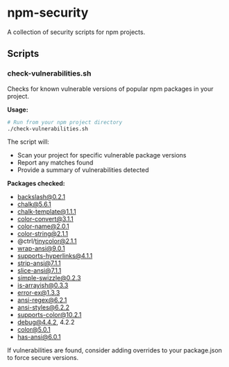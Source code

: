 # npm-security

A collection of security scripts for npm projects.

## Scripts

### check-vulnerabilities.sh

Checks for known vulnerable versions of popular npm packages in your project.

**Usage:**
```bash
# Run from your npm project directory
./check-vulnerabilities.sh
```

The script will:
- Scan your project for specific vulnerable package versions
- Report any matches found
- Provide a summary of vulnerabilities detected

**Packages checked:**
- backslash@0.2.1
- chalk@5.6.1
- chalk-template@1.1.1
- color-convert@3.1.1
- color-name@2.0.1
- color-string@2.1.1
- @ctrl/tinycolor@2.1.1
- wrap-ansi@9.0.1
- supports-hyperlinks@4.1.1
- strip-ansi@7.1.1
- slice-ansi@7.1.1
- simple-swizzle@0.2.3
- is-arrayish@0.3.3
- error-ex@1.3.3
- ansi-regex@6.2.1
- ansi-styles@6.2.2
- supports-color@10.2.1
- debug@4.4.2, 4.2.2
- color@5.0.1
- has-ansi@6.0.1

If vulnerabilities are found, consider adding overrides to your package.json to force secure versions.